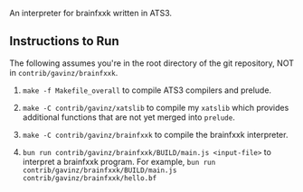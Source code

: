 An interpreter for brainfxxk written in ATS3.

## Instructions to Run

The following assumes you're in the root directory of the
git repository, NOT in
`contrib/gavinz/brainfxxk`.

1. `make -f Makefile_overall` to compile ATS3
   compilers and prelude.

2. `make -C contrib/gavinz/xatslib` to compile my `xatslib` which provides
   additional functions
   that are
   not yet merged into `prelude`.

3. `make -C contrib/gavinz/brainfxxk` to compile the brainfxxk interpreter.

4. `bun run contrib/gavinz/brainfxxk/BUILD/main.js <input-file>` to interpret a
   brainfxxk program. For example,
   `bun run contrib/gavinz/brainfxxk/BUILD/main.js
   contrib/gavinz/brainfxxk/hello.bf`
